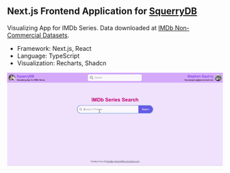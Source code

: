 ## Next.js Frontend Application for [SquerryDB](https://squerrydb-frontend-production.up.railway.app/)
Visualizing App for IMDb Series. Data downloaded at [IMDb Non-Commercial Datasets](https://developer.imdb.com/non-commercial-datasets/).
- Framework: Next.js, React
- Language: TypeScript
- Visualization: Recharts, Shadcn

![demo](https://github.com/danghieutrung/squerrydb-frontend/blob/main/public/demo.gif)

